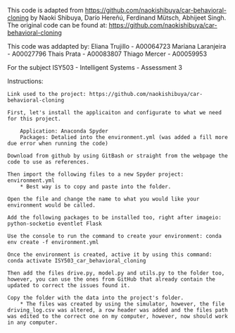 This code is adapted from https://github.com/naokishibuya/car-behavioral-cloning by Naoki Shibuya, Darío Hereñú, Ferdinand Mütsch, Abhijeet Singh.
The original code can be found at: https://github.com/naokishibuya/car-behavioral-cloning

This code was addapted by:
    Eliana Trujillo - A00064723
    Mariana Laranjeira - A00027796
    Thais Prata - A00083807
    Thiago Mercer - A00059953

For the subject ISY503 - Intelligent Systems - Assessment 3
    

Instructions:

	Link used to the project: https://github.com/naokishibuya/car-behavioral-cloning

	First, let's install the applicaiton and configurate to what we need for this project.

		Application: Anaconda Spyder
		Packages: Detalied into the environment.yml (was added a fill more due error when running the code)
	
	Download from github by using GitBash or straight from the webpage the code to use as references.

	Then import the following files to a new Spyder project: environment.yml
		* Best way is to copy and paste into the folder.

	Open the file and change the name to what you would like your environment would be called.

	Add the following packages to be installed too, right after imageio: python-socketio eventlet Flask

	Use the console to run the command to create your environment: conda env create -f environment.yml
	
	Once the environment is created, active it by using this command: conda activate ISY503_car_behavioral_cloning

	Then add the files drive.py, model.py and utils.py to the folder too, however, you can use the ones from GitHub that already contain the updated to correct the issues found it.

	Copy the folder with the data into the project's folder.
		* The files was created by using the simulator, however, the file driving_log.csv was altered, a row header was added and the files path was edited to the correct one on my computer, however, now should work in any computer.
	  


